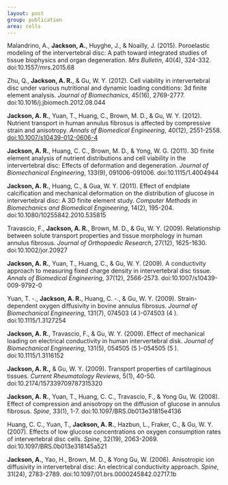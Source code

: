 ```yaml
---
layout: post
group: publication
area: cells
---
```

Malandrino, A., <b>Jackson, A.</b>, Huyghe, J., & Noailly, J. (2015). Poroelastic modeling of the intervertebral disc: A path toward integrated studies of tissue biophysics and organ degeneration. <i>Mrs Bulletin</i>, 40(4), 324-332. doi:10.1557/mrs.2015.68

Zhu, Q., <b>Jackson, A. R.</b>, & Gu, W. Y. (2012). Cell viability in intervertebral disc under various nutritional and dynamic loading conditions: 3d finite element analysis. <i>Journal of Biomechanics</i>, 45(16), 2769-2777. doi:10.1016/j.jbiomech.2012.08.044

<b>Jackson, A. R.</b>, Yuan, T., Huang, C., Brown, M. D., & Gu, W. Y. (2012). Nutrient transport in human annulus fibrosus is affected by compressive strain and anisotropy. <i>Annals of Biomedical Engineering</i>, 40(12), 2551-2558. <a href="{{site.baseurl}}/articles/nutrient_transport_in_human_annulus.pdf"> doi:10.1007/s10439-012-0606-4</a>

<b>Jackson, A. R.</b>, Huang, C. C., Brown, M. D., & Yong, W. G. (2011). 3D finite element analysis of nutrient distributions and cell viability in the intervertebral disc: Effects of deformation and degeneration. <i>Journal of Biomechanical Engineering</i>, 133(9), 091006-091006. doi:10.1115/1.4004944

<b>Jackson, A. R.</b>, Huang, C., & Gua, W. Y. (2011). Effect of endplate calcification and mechanical deformation on the distribution of glucose in intervertebral disc: A 3D finite element study. <i>Computer Methods in Biomechanics and Biomedical Engineering</i>, 14(2), 195-204. doi:10.1080/10255842.2010.535815

Travascio, F., <b>Jackson, A. R.</b>, Brown, M. D., & Gu, W. Y. (2009). Relationship between solute transport properties and tissue morphology in human annulus fibrosus. <i>Journal of Orthopaedic Research</i>, 27(12), 1625-1630. doi:10.1002/jor.20927

<b>Jackson, A. R.</b>, Yuan, T., Huang, C., & Gu, W. Y. (2009). A conductivity approach to measuring fixed charge density in intervertebral disc tissue. <i>Annals of Biomedical Engineering</i>, 37(12), 2566-2573. doi:10.1007/s10439-009-9792-0

Yuan, T. -., <b>Jackson, A. R.</b>, Huang, C. -., & Gu, W. Y. (2009). Strain-dependent oxygen diffusivity in bovine annulus fibrosus. <i>Journal of Biomechanical Engineering</i>, 131(7), 074503 (4 )-074503 (4 ). doi:10.1115/1.3127254

<b>Jackson, A. R.</b>, Travascio, F., & Gu, W. Y. (2009). Effect of mechanical loading on electrical conductivity in human intervertebral disk. <i>Journal of Biomechanical Engineering</i>, 131(5), 054505 (5 )-054505 (5 ). doi:10.1115/1.3116152

<b>Jackson, A. R.,</b> & Gu, W. Y. (2009). Transport properties of cartilaginous tissues. <i>Current Rheumatology Reviews</i>, 5(1), 40-50. doi:10.2174/157339709787315320

<b>Jackson, A. R.</b>, Yuan, T., Huang, C. C., Travascio, F., & Yong Gu, W. (2008). Effect of compression and anisotropy on the diffusion of glucose in annulus fibrosus. <i>Spine</i>, 33(1), 1-7. doi:10.1097/BRS.0b013e31815e4136

Huang, C. C., Yuan, T., <b>Jackson, A. R.</b>, Hazbun, L., Fraker, C., & Gu, W. Y. (2007). Effects of low glucose concentrations on oxygen consumption rates of intervertebral disc cells. <i>Spine</i>, 32(19), 2063-2069. doi:10.1097/BRS.0b013e318145a521

<b>Jackson, A.</b>, Yao, H., Brown, M. D., & Yong Gu, W. (2006). Anisotropic ion diffusivity in intervertebral disc: An electrical conductivity approach. <i>Spine</i>, 31(24), 2783-2789. doi:10.1097/01.brs.0000245842.02717.1b
